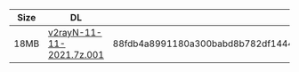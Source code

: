 |    Size   |     DL  | sha512sum |
|  ---  |  ---  |  ---  |
| 18MB | [v2rayN-11-11-2021.7z.001](https://cdn.jsdelivr.net/gh/googleians/v2rayN@main/v2rayN-11-11-2021.7z.001) | 88fdb4a8991180a300babd8b782df1444f5d06bcb7ff23d01d3e96a41e22bc0124bd806e0a4e34de8ce8f25efba34935e928331c740c82486b2abeddd90a4784 |
